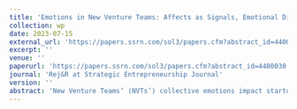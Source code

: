 ```yaml
---
title: 'Emotions in New Venture Teams: Affects as Signals, Emotional Diversity, and Valuation Effects in Initial Coin Offerings (ICOs)'
collection: wp
date: 2023-07-15
external_url: 'https://papers.ssrn.com/sol3/papers.cfm?abstract_id=4400030'
excerpt: ''
venue: ''
paperurl: 'https://papers.ssrn.com/sol3/papers.cfm?abstract_id=4400030'
journal: 'Rej&R at Strategic Entrepreneurship Journal'
version: ''
abstract: 'New Venture Teams’ (NVTs’) collective emotions impact startup valuations through their intensity and diversity. I identify NVTs’ affective traits with artificial emotional intelligence by tracking 2,520 individuals across 165 NVTs during their Initial Coin Offerings (ICOs). The level of NVTs’ negative affects correlates with lower valuations, while within-NVT emotional diversity has a value-increasing effect. Intuitively, negative affects are associated with traits that may be prejudicial in dynamic entrepreneurial markets, but could be valuable if balanced by opposite traits in emotionally diverse NVTs. Moderated mediation analyses suggest that NVT affects have pronounced direct valuation effects. Overall, I extend the focus of the affective entrepreneurship literature from the entrepreneur to the team level, introduce the concept of emotional diversity, and explore the role of emotions in entrepreneurial finance.'
---
```

